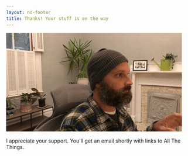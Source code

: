 ```yaml
---
layout: no-footer
title: Thanks! Your stuff is on the way
---
```


![gif of me typing, seeing a new subscriber, giving thumbs up](/images/newsletter-ty.gif)

I appreciate your support. You'll get an email shortly with links to All The Things. 
